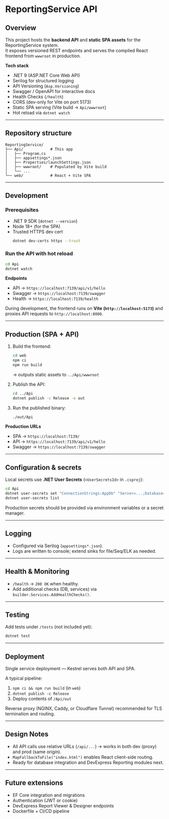 # ReportingService API

## Overview
This project hosts the **backend API** and **static SPA assets** for the ReportingService system.  
It exposes versioned REST endpoints and serves the compiled React frontend from `wwwroot` in production.

**Tech stack**
- .NET 9 (ASP.NET Core Web API)
- Serilog for structured logging
- API Versioning (`Asp.Versioning`)
- Swagger / OpenAPI for interactive docs
- Health Checks (`/health`)
- CORS (dev-only for Vite on port 5173)
- Static SPA serving (Vite build → `Api/wwwroot`)
- Hot reload via `dotnet watch`

---

## Repository structure
```text
ReportingService/
├── Api/            # This app
│   ├── Program.cs
│   ├── appsettings*.json
│   ├── Properties/launchSettings.json
│   ├── wwwroot/    # Populated by Vite build
│   └── ...
└── web/            # React + Vite SPA
```

---

## Development

### Prerequisites
- .NET 9 SDK (`dotnet --version`)
- Node 18+ (for the SPA)
- Trusted HTTPS dev cert  
  ```bash
  dotnet dev-certs https --trust
  ```

### Run the API with hot reload
```bash
cd Api
dotnet watch
```

**Endpoints**
- API → `https://localhost:7139/api/v1/hello`
- Swagger → `https://localhost:7139/swagger`
- Health → `https://localhost:7139/health`

During development, the frontend runs on **Vite (`http://localhost:5173`)** and proxies API requests to `http://localhost:8080`.

---

## Production (SPA + API)
1. Build the frontend:
   ```bash
   cd web
   npm ci
   npm run build
   ```
   → outputs static assets to `../Api/wwwroot`

2. Publish the API:
   ```bash
   cd ../Api
   dotnet publish -c Release -o out
   ```

3. Run the published binary:
   ```bash
   ./out/Api
   ```

**Production URLs**
- SPA → `https://localhost:7139/`
- API → `https://localhost:7139/api/v1/hello`
- Swagger → `https://localhost:7139/swagger`

---

## Configuration & secrets

Local secrets use **.NET User Secrets** (`<UserSecretsId>` in `.csproj`):

```bash
cd Api
dotnet user-secrets set "ConnectionStrings:AppDb" "Server=...;Database=..."
dotnet user-secrets list
```

Production secrets should be provided via environment variables or a secret manager.

---

## Logging
- Configured via Serilog (`appsettings*.json`).
- Logs are written to console; extend sinks for file/Seq/ELK as needed.

---

## Health & Monitoring
- `/health` → `200 OK` when healthy.
- Add additional checks (DB, services) via `builder.Services.AddHealthChecks()`.

---

## Testing
Add tests under `/tests` (not included yet):

```bash
dotnet test
```

---

## Deployment
Single service deployment — Kestrel serves both API and SPA.

A typical pipeline:
1. `npm ci && npm run build` (in `web`)
2. `dotnet publish -c Release`
3. Deploy contents of `/Api/out`

Reverse proxy (NGINX, Caddy, or Cloudflare Tunnel) recommended for TLS termination and routing.

---

## Design Notes
- All API calls use relative URLs (`/api/...`) → works in both dev (proxy) and prod (same origin).
- `MapFallbackToFile("index.html")` enables React client-side routing.
- Ready for database integration and DevExpress Reporting modules next.

---

## Future extensions
- EF Core integration and migrations
- Authentication (JWT or cookie)
- DevExpress Report Viewer & Designer endpoints
- Dockerfile + CI/CD pipeline
